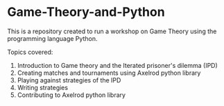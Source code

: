 # Game-Theory-and-Python

This is a repository created to run a workshop on Game Theory using
the programming language Python. 

Topics covered:

1. Introduction to Game theory and the Iterated prisoner's dilemma (IPD)
2. Creating matches and tournaments using Axelrod python library
3. Playing against strategies of the IPD
4. Writing strategies
5. Contributing to Axelrod python library